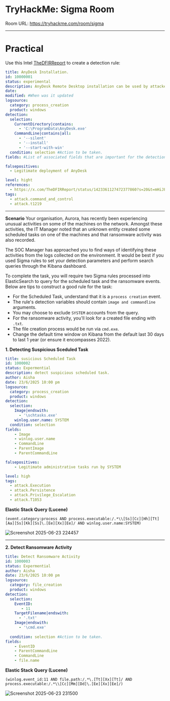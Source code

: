 
# TryHackMe: Sigma Room 

Room URL: https://tryhackme.com/room/sigma

---
# Practical 


Use this Intel [TheDFIRReport](https://twitter.com/TheDFIRReport/status/1423361127472377860?s=20&t=mHiJFnlfWH3cO3XdXEQo_Q) to create a detection rule: 

```yml
title: AnyDesk Installation.
id: 10000001
status: experimental
description: AnyDesk Remote Desktop installation can be used by attacker to gain remote access
date: 
modified: #When was it updated
logsource: 
  category: process_creation
  product: windows
detection:
  selection:
    CurrentDirectory|contains:
      - 'C:\ProgramData\AnyDesk.exe'
    CommandLine|contains|all: 
      - '--silent'
      - '--install'
      - '--start-with-win'
  condition: selection #Action to be taken.
fields: #List of associated fields that are important for the detection

falsepositives: 
  - Legitimate deployment of AnyDesk

level: hight 
references: 
  - https://x.com/TheDFIRReport/status/1423361127472377860?s=20&t=mHiJFnlfWH3cO3XdXEQo_Q
tags: 
  - attack.command_and_control
  - attack.t1219
```



---

**Scenario**
Your organisation, Aurora, has recently been experiencing unusual activities on some of the machines on the network. Amongst these activities, the IT Manager noted that an unknown entity created some scheduled tasks on one of the machines and that ransomware activity was also recorded.

The SOC Manager has approached you to find ways of identifying these activities from the logs collected on the environment. It would be best if you used Sigma rules to set your detection parameters and perform search queries through the Kibana dashboard.

To complete the task, you will require two Sigma rules processed into ElasticSearch to query for the scheduled task and the ransomware events. Below are tips to construct a good rule for the task:

- For the Scheduled Task, understand that it is a `process creation` event.
- The rule's detection variables should contain `image and commandline` arguments.
- You may choose to exclude `SYSTEM` accounts from the query.
- For the ransomware activity, you'll look for a created file ending with `.txt`.
- The file creation process would be run via `cmd.exe`.
- Change the default time window on Kibana from the default last 30 days to last 1 year (or ensure it encompasses 2022).

**1. Detecting Suspicious Sceduled Task**

```yml
title: susicious Scheduled Task
id: 1000002
status: Expermential
description: detect suspicious scheduled task.
author: Aisha
date: 23/6/2025 10:00 pm
logsource:
  category: process_creation
  product: windows
detection:
  selection:
    Image|endswith:
      - '\schtasks.exe'
    winlog.user.name: SYSTEM
  condition: selection 
fields: 
    - Image
    - winlog.user.name
    - CommandLine
    - ParentImage
    - ParentCommandLine

falsepositives: 
    - Legitimate administrative tasks run by SYSTEM

level: high 
tags: 
  - attack.Execution
  - attack.Persistence
  - attack.Privilege_Escalation
  - attack.T1053
```
**Elastic Stack Query (Lucene)**
```query
(event.category:process AND process.executable:/.*\\[Ss][Cc][Hh][Tt][Aa][Ss][Kk][Ss]\.[Ee][Xx][Ee]/ AND winlog.user.name:SYSTEM)
```
![Screenshot 2025-06-23 224457](https://github.com/user-attachments/assets/e28ad4c2-7573-4db2-9d12-19d6eda170c8)


---
**2. Detect Ransomware Activity**

```yml
title: Detect Ransomware Activity
id: 1000003
status: Expermential
author: Aisha
date: 23/6/2025 10:00 pm
logsource: 
  category: file_creation
  product: windows
detection:
  selection:
    EventID: 
       - 11
    TargetFilename|endswith:
      - '.txt'
    Image|endswith:
      - '\cmd.exe'
     
  condition: selection #Action to be taken.
fields:
    - EventID
    - ParentCommandLine
    - CommandLine
    - file.name
```

**Elastic Stack Query (Lucene)**
```query
(winlog.event_id:11 AND file.path:/.*\.[Tt][Xx][Tt]/ AND process.executable:/.*\\[Cc][Mm][Dd]\.[Ee][Xx][Ee]/)
```
![Screenshot 2025-06-23 231500](https://github.com/user-attachments/assets/00628f2c-994f-4d56-8132-03375c055823)
